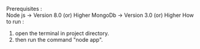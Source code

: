 Prerequisites :  
    Node js -> Version 8.0 (or) Higher
    MongoDb -> Version 3.0 (or) Higher
How to run : 
1. open the terminal in project directory.
2. then run the command "node app".